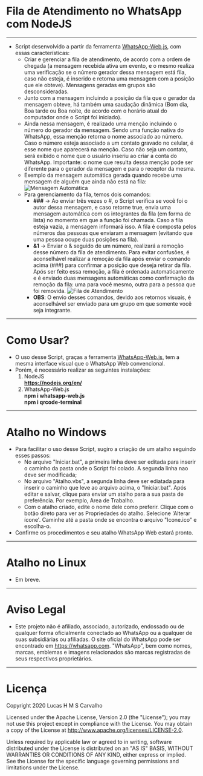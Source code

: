 # Fila de Atendimento no WhatsApp com NodeJS
---
 - Script desenvolvido a partir da ferramenta [WhatsApp-Web.js](https://github.com/pedroslopez/whatsapp-web.js), com essas características:
    * Criar e gerenciar a fila de atendimento, de acordo com a ordem de chegada (a mensagem recebida ativa um evento, e o mesmo realiza uma verificação se o número gerador dessa mensagem está fila, caso não esteja, é inserido e retorna uma mensagem com a posição que ele obteve). Mensagens geradas em grupos são desconsideradas.
    * Junto com a mensagem incluindo a posição da fila que o gerador da mensagem obteve, há também uma saudação dinâmica (Bom dia, Boa tarde ou Boa noite, de acordo com o horário atual do computador onde o Script foi iniciado).
    * Ainda nessa mensagem, é realizado uma menção incluindo o número do gerador da mensagem. Sendo uma função nativa do WhatsApp, essa menção retorna o nome associado ao número. Caso o número esteja associado a um contato gravado no celular, é esse nome que aparecerá na menção. Caso não seja um contato, será exibido o nome que o usuário inseriu ao criar a conta do WhatsApp. Importante: o nome que resulta dessa menção pode ser diferente para o gerador da mensagem e para o receptor da mesma.
    * Exemplo da mensagem automática gerada quando recebe uma mensagem de alguém que ainda não está na fila: ![Mensagem Automática](https://i.imgur.com/yIWNDpM.png)
    * Para gerenciamento da fila, temos dois comandos:
       * **###** -> Ao enviar três vezes o #, o Script verifica se você foi o autor dessa mensagem, e caso retorne true, envia uma mensagem automática com os integrantes da fila (em forma de lista) no momento em que a função foi chamada. Caso a fila esteja vazia, a mensagem informará isso. A fila é composta pelos números das pessoas que enviaram a mensagem (evitando que uma pessoa ocupe duas posições na fila).
       * **&1** -> Enviar o & seguido de um número, realizará a remoção desse número da fila de atendimento. Para evitar confusões, é aconselhável realizar a remoção da fila após enviar o comando acima (###) para confirmar a posição que deseja retirar da fila. Após ser feito essa remoção, a fila é ordenada automaticamente e é enviado duas mensagens automáticas como confirmação da remoção da fila: uma para você mesmo, outra para a pessoa que foi removida.
       ![Fila de Atendimento](https://i.imgur.com/UPSvyNQ.png)
       * **OBS**: O envio desses comandos, devido aos retornos visuais, é aconselhável ser enviado para um grupo em que somente você seja integrante.
---
# Como Usar?
 * O uso desse Script, graças a ferramenta [WhatsApp-Web.js](https://github.com/pedroslopez/whatsapp-web.js), tem a mesma interface visual que o WhatsApp Web convencional.
 * Porém, é necessário realizar as seguintes instalações: <br />
    1. NodeJS <br />
       __https://nodejs.org/en/__
    2. WhatsApp-Web.js <br />
       __npm i whatsapp-web.js__ <br />
       __npm i qrcode-terminal__
---
# Atalho no Windows
 * Para facilitar o uso desse Script, sugiro a criação de um atalho seguindo esses passos:
    * No arquivo "Iniciar.bat", a primeira linha deve ser editada para inserir o caminho da pasta onde o Script foi colado. A segunda linha nao deve ser modificada;
    * No arquivo "Atalho.vbs", a segunda linha deve ser ediatada para inserir o caminho que leve ao arquivo acima, o "Iniciar.bat". Após editar e salvar, clique para enviar um atalho para a sua pasta de preferência. Por exemplo, Area de Trabalho.
    * Com o atalho criado, edite o nome dele como preferir. Clique com o botão direto para ver as Propriedades do atalho. Selecione 'Alterar ícone'. Caminhe até a pasta onde se encontra o arquivo "Icone.ico" e escolha-o. 
 * Confirme os procedimentos e seu atalho WhatsApp Web estará pronto. 
 ---
 # Atalho no Linux
 * Em breve.
 ---
 # Aviso Legal
 * Este projeto não é afiliado, associado, autorizado, endossado ou de qualquer forma oficialmente conectado ao WhatsApp ou a qualquer de suas subsidiárias ou afiliadas. O site oficial do WhatsApp pode ser encontrado em https://whatsapp.com. "WhatsApp", bem como nomes, marcas, emblemas e imagens relacionados são marcas registradas de seus respectivos proprietários.
---
# Licença

Copyright 2020 Lucas H M S Carvalho

Licensed under the Apache License, Version 2.0 (the "License");
you may not use this project except in compliance with the License.
You may obtain a copy of the License at http://www.apache.org/licenses/LICENSE-2.0.

Unless required by applicable law or agreed to in writing, software
distributed under the License is distributed on an "AS IS" BASIS,
WITHOUT WARRANTIES OR CONDITIONS OF ANY KIND, either express or implied.
See the License for the specific language governing permissions and
limitations under the License.

